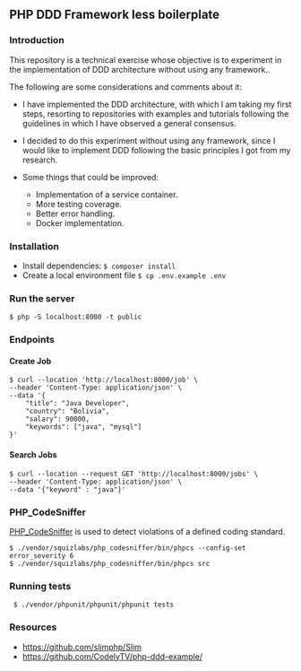 ## PHP DDD Framework less boilerplate

### Introduction

This repository is a technical exercise whose objective is to experiment in the implementation of DDD architecture without using any framework..

The following are some considerations and comments about it:

- I have implemented the DDD architecture, with which I am taking my first steps, resorting to repositories with examples and tutorials following the guidelines in which I have observed a general consensus. 

- I decided to do this experiment without using any framework, since I would like to implement DDD following the basic principles I got from my research. 

- Some things that could be improved:

    - Implementation of a service container.
    - More testing coverage.
    - Better error handling.
    - Docker implementation.

### Installation

- Install dependencies: ```$ composer install```
- Create a local environment file ```$ cp .env.example .env```

### Run the server
```$ php -S localhost:8000 -t public```
### Endpoints

#### Create Job

```
$ curl --location 'http://localhost:8000/job' \
--header 'Content-Type: application/json' \
--data '{
    "title": "Java Developer",
    "country": "Bolivia",
    "salary": 90000,
    "keywords": ["java", "mysql"]
}'
```

#### Search Jobs

```
$ curl --location --request GET 'http://localhost:8000/jobs' \
--header 'Content-Type: application/json' \
--data '{"keyword" : "java"}'
```

### PHP_CodeSniffer

[PHP_CodeSniffer](https://github.com/PHPCSStandards/PHP_CodeSniffer/) is used to detect violations of a defined coding standard. 

```
$ ./vendor/squizlabs/php_codesniffer/bin/phpcs --config-set error_severity 6
$ ./vendor/squizlabs/php_codesniffer/bin/phpcs src
```

### Running tests

```
 $ ./vendor/phpunit/phpunit/phpunit tests
```

### Resources

- https://github.com/slimphp/Slim
- https://github.com/CodelyTV/php-ddd-example/
